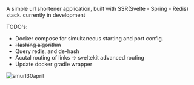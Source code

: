 A simple url shortener application, built with SSR(Svelte - Spring - Redis) stack.
currently in development

TODO's: 
- Docker compose for simultaneous starting and port config. 
- ~~Hashing algorithm~~
- Query redis, and de-hash
- Acutal routing of links -> sveltekit advanced routing
- Update docker gradle wrapper




![smurl30april](https://user-images.githubusercontent.com/56271907/166104327-cc6de8c2-a4e5-48a8-bc23-da593b6971d1.png)

